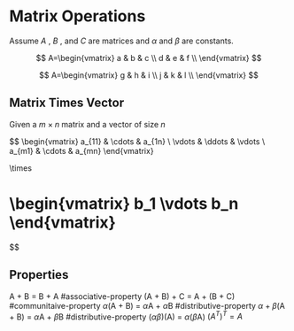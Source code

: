 # Matrix Operations

Assume *A* , *B* , and *C* are matrices and $\alpha$ and $\beta$ are constants.

$$
A=\begin{vmatrix}
a & b & c \\
d & e & f  \\
\end{vmatrix}
$$

$$
A=\begin{vmatrix}
g & h & i \\
j & k & l  \\
\end{vmatrix}
$$

## Matrix Times Vector

Given a $m\times n$ matrix and a vector of size $n$

$$ \begin{vmatrix}
a_{11} & \cdots &  a_{1n} \\ 
\vdots & \ddots & \vdots \\ 
a_{m1} & \cdots & a_{mn}
\end{vmatrix} 

\times 

\begin{vmatrix} b_1  \vdots  b_n \end{vmatrix}
= 


$$

## Properties

A + B = B + A #associative-property
(A + B) + C = A + (B + C) #communitaive-property
$\alpha$(A + B) = $\alpha$A + $\alpha$B #distributive-property
$\alpha + \beta$(A + B) = $\alpha$A + $\beta$B #distributive-property 
($\alpha\beta$)(A) = $\alpha$($\beta$A)
$(A^T)^T=A$

